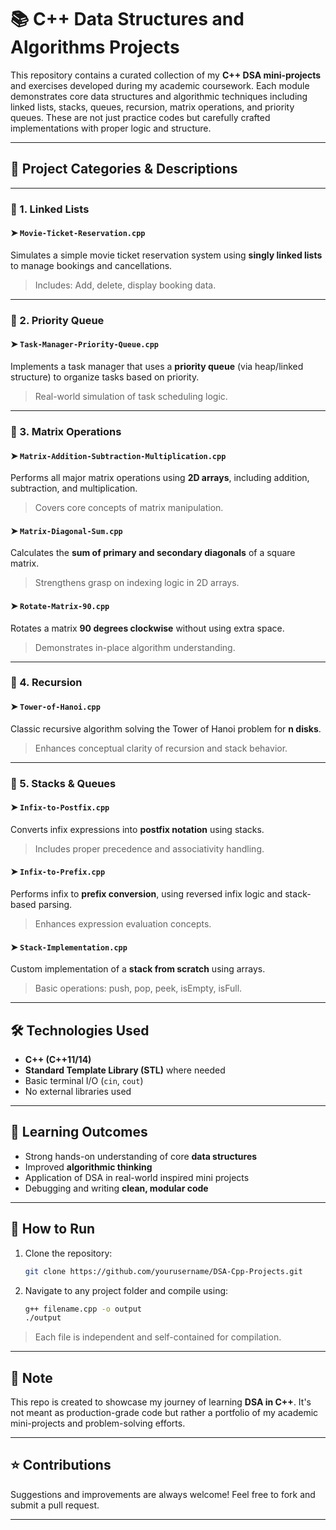 # 📚 C++ Data Structures and Algorithms Projects

This repository contains a curated collection of my **C++ DSA mini-projects** and exercises developed during my academic coursework. Each module demonstrates core data structures and algorithmic techniques including linked lists, stacks, queues, recursion, matrix operations, and priority queues. These are not just practice codes but carefully crafted implementations with proper logic and structure.

---

## 📂 Project Categories & Descriptions

---

### 🔗 1. **Linked Lists**

#### ➤ `Movie-Ticket-Reservation.cpp`

Simulates a simple movie ticket reservation system using **singly linked lists** to manage bookings and cancellations.

> Includes: Add, delete, display booking data.

---

### 🧠 2. **Priority Queue**

#### ➤ `Task-Manager-Priority-Queue.cpp`

Implements a task manager that uses a **priority queue** (via heap/linked structure) to organize tasks based on priority.

> Real-world simulation of task scheduling logic.

---

### 🔢 3. **Matrix Operations**

#### ➤ `Matrix-Addition-Subtraction-Multiplication.cpp`

Performs all major matrix operations using **2D arrays**, including addition, subtraction, and multiplication.

> Covers core concepts of matrix manipulation.

#### ➤ `Matrix-Diagonal-Sum.cpp`

Calculates the **sum of primary and secondary diagonals** of a square matrix.

> Strengthens grasp on indexing logic in 2D arrays.

#### ➤ `Rotate-Matrix-90.cpp`

Rotates a matrix **90 degrees clockwise** without using extra space.

> Demonstrates in-place algorithm understanding.

---

### 🔁 4. **Recursion**

#### ➤ `Tower-of-Hanoi.cpp`

Classic recursive algorithm solving the Tower of Hanoi problem for **n disks**.

> Enhances conceptual clarity of recursion and stack behavior.

---

### 🧱 5. **Stacks & Queues**

#### ➤ `Infix-to-Postfix.cpp`

Converts infix expressions into **postfix notation** using stacks.

> Includes proper precedence and associativity handling.

#### ➤ `Infix-to-Prefix.cpp`

Performs infix to **prefix conversion**, using reversed infix logic and stack-based parsing.

> Enhances expression evaluation concepts.

#### ➤ `Stack-Implementation.cpp`

Custom implementation of a **stack from scratch** using arrays.

> Basic operations: push, pop, peek, isEmpty, isFull.

---

## 🛠️ Technologies Used

* **C++ (C++11/14)**
* **Standard Template Library (STL)** where needed
* Basic terminal I/O (`cin`, `cout`)
* No external libraries used

---

## 🎯 Learning Outcomes

* Strong hands-on understanding of core **data structures**
* Improved **algorithmic thinking**
* Application of DSA in real-world inspired mini projects
* Debugging and writing **clean, modular code**

---

## 📎 How to Run

1. Clone the repository:

   ```bash
   git clone https://github.com/yourusername/DSA-Cpp-Projects.git
   ```

2. Navigate to any project folder and compile using:

   ```bash
   g++ filename.cpp -o output  
   ./output
   ```

> Each file is independent and self-contained for compilation.

---

## 📌 Note

This repo is created to showcase my journey of learning **DSA in C++**. It's not meant as production-grade code but rather a portfolio of my academic mini-projects and problem-solving efforts.

---

## ⭐ Contributions

Suggestions and improvements are always welcome! Feel free to fork and submit a pull request.

---

